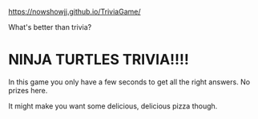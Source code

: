 https://nowshowjj.github.io/TriviaGame/

What's better than trivia?

# NINJA TURTLES TRIVIA!!!!

In this game you only have a few seconds to get all the right answers. No prizes here. 

It might make you want some delicious, delicious pizza though. 

